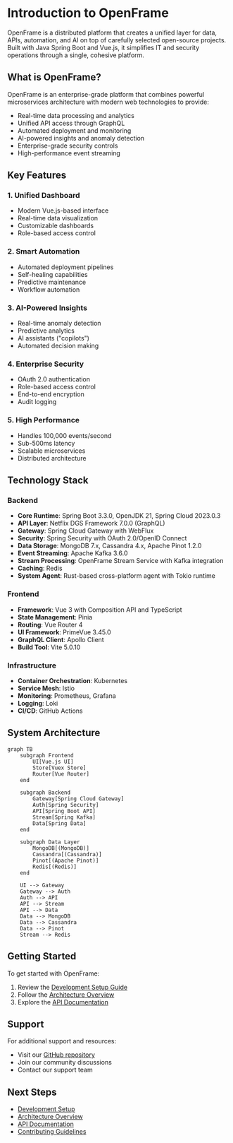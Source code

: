 # Introduction to OpenFrame

OpenFrame is a distributed platform that creates a unified layer for data, APIs, automation, and AI on top of carefully selected open-source projects. Built with Java Spring Boot and Vue.js, it simplifies IT and security operations through a single, cohesive platform.

## What is OpenFrame?

OpenFrame is an enterprise-grade platform that combines powerful microservices architecture with modern web technologies to provide:

- Real-time data processing and analytics
- Unified API access through GraphQL
- Automated deployment and monitoring
- AI-powered insights and anomaly detection
- Enterprise-grade security controls
- High-performance event streaming

## Key Features

### 1. Unified Dashboard
- Modern Vue.js-based interface
- Real-time data visualization
- Customizable dashboards
- Role-based access control

### 2. Smart Automation
- Automated deployment pipelines
- Self-healing capabilities
- Predictive maintenance
- Workflow automation

### 3. AI-Powered Insights
- Real-time anomaly detection
- Predictive analytics
- AI assistants ("copilots")
- Automated decision making

### 4. Enterprise Security
- OAuth 2.0 authentication
- Role-based access control
- End-to-end encryption
- Audit logging

### 5. High Performance
- Handles 100,000 events/second
- Sub-500ms latency
- Scalable microservices
- Distributed architecture

## Technology Stack

### Backend
- **Core Runtime**: Spring Boot 3.3.0, OpenJDK 21, Spring Cloud 2023.0.3
- **API Layer**: Netflix DGS Framework 7.0.0 (GraphQL)
- **Gateway**: Spring Cloud Gateway with WebFlux
- **Security**: Spring Security with OAuth 2.0/OpenID Connect
- **Data Storage**: MongoDB 7.x, Cassandra 4.x, Apache Pinot 1.2.0
- **Event Streaming**: Apache Kafka 3.6.0
- **Stream Processing**: OpenFrame Stream Service with Kafka integration
- **Caching**: Redis
- **System Agent**: Rust-based cross-platform agent with Tokio runtime

### Frontend
- **Framework**: Vue 3 with Composition API and TypeScript
- **State Management**: Pinia
- **Routing**: Vue Router 4
- **UI Framework**: PrimeVue 3.45.0
- **GraphQL Client**: Apollo Client
- **Build Tool**: Vite 5.0.10

### Infrastructure
- **Container Orchestration**: Kubernetes
- **Service Mesh**: Istio
- **Monitoring**: Prometheus, Grafana
- **Logging**: Loki
- **CI/CD**: GitHub Actions

## System Architecture

```mermaid
graph TB
    subgraph Frontend
        UI[Vue.js UI]
        Store[Vuex Store]
        Router[Vue Router]
    end

    subgraph Backend
        Gateway[Spring Cloud Gateway]
        Auth[Spring Security]
        API[Spring Boot API]
        Stream[Spring Kafka]
        Data[Spring Data]
    end

    subgraph Data Layer
        MongoDB[(MongoDB)]
        Cassandra[(Cassandra)]
        Pinot[(Apache Pinot)]
        Redis[(Redis)]
    end

    UI --> Gateway
    Gateway --> Auth
    Auth --> API
    API --> Stream
    API --> Data
    Data --> MongoDB
    Data --> Cassandra
    Data --> Pinot
    Stream --> Redis
```

## Getting Started

To get started with OpenFrame:

1. Review the [Development Setup Guide](../development/setup.md)
2. Follow the [Architecture Overview](../development/architecture.md)
3. Explore the [API Documentation](../api/overview.md)

## Support

For additional support and resources:

- Visit our [GitHub repository](https://github.com/Flamingo-CX/openframe)
- Join our community discussions
- Contact our support team

## Next Steps

- [Development Setup](../development/setup.md)
- [Architecture Overview](../development/architecture.md)
- [API Documentation](../api/overview.md)
- [Contributing Guidelines](../development/contributing.md) 